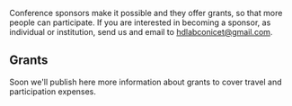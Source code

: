 Conference sponsors make it possible and they offer grants, so that more people can participate. If you are interested in becoming a sponsor, as individual or institution, send us and email to [hdlabconicet@gmail.com](mailto:hdlabconicet@gmail.com). 

## Grants 

Soon we'll publish here more information about grants to cover travel and participation expenses.



